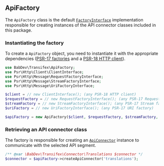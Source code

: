 ## ApiFactory

The `ApiFactory` class is the default [`FactoryInterface`](FactoryInterface.md) implementation responsible for creating instances of the API connector classes included in this package.

### Instantiating the factory

To create a `ApiFactory` object, you need to instantiate it with the appropriate dependencies ([PSR-17 factories](https://www.php-fig.org/psr/psr-17/) and a [PSR-18 HTTP client](https://www.php-fig.org/psr/psr-18/)).

```php
use BabDev\Transifex\ApiFactory;
use Psr\Http\Client\ClientInterface;
use Psr\Http\Message\RequestFactoryInterface;
use Psr\Http\Message\StreamFactoryInterface;
use Psr\Http\Message\UriFactoryInterface;

$client = // new ClientInterface(); (any PSR-18 HTTP client)
$requestFactory = // new RequestFactoryInterface(); (any PSR-17 Request factory)
$streamFactory = // new StreamFactoryInterface(); (any PSR-17 Stream factory)
$uriFactory = // new UriFactoryInterface(); (any PSR-17 URI factory)

$apiFactory = new ApiFactory($client, $requestFactory, $streamFactory, $uriFactory);
```

### Retrieving an API connector class

The factory is responsible for creating an [`ApiConnector`](ApiConnector.md) instance to communicate with the selected API segment.

```php
/** @var \BabDev\Transifex\Connector\Translations $connector */
$connector = $apiFactory->createApiConnector('translations');
```
